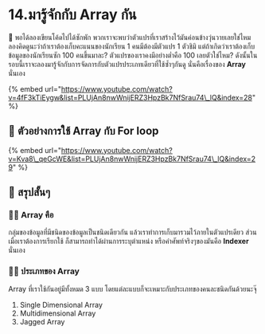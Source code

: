 # 14.มารู้จักกับ Array กัน

💬 พอได้ลองเขียนโค้ดไปได้ซักพัก พวกเราจะพบว่าตัวแปรที่เราสร้างไว้มันค่อนข้างวุ่นวายเลยใช่ไหม ลองคิดดูนะว่าถ้าเราต้องเก็บคะแนนของนักเรียน 1 คนมีต้องมีตัวแปร 1 ตัวชิมิ แต่ถ้าเกิดว่าเราต้องเก็บข้อมูลของนักเรียนซัก 100 คนขึ้นมาละ? ตัวแปรของเราคงมีอย่างต่ำคือ 100 เลยตัวใช่ไหม? ดังนั้นในรอบนี้เราจะลองมารู้จักกับการจัดการกับตัวแปรประเภทเดียวที่ใช้ซ้ำๆกันดู นั่นคือเรื่องของ **Array** นั่นเอง

{% embed url="https://www.youtube.com/watch?v=4fF3kTiEygw&list=PLUjAn8nwWnijERZ3HpzBk7NfSrau74\_lQ&index=28" %}

## 🎥 ตัวอย่างการใช้ Array กับ For loop

{% embed url="https://www.youtube.com/watch?v=Kva8\_qeGcWE&list=PLUjAn8nwWnijERZ3HpzBk7NfSrau74\_lQ&index=29" %}

## 🎯 สรุปสั้นๆ

### 👨‍🚀 Array คือ

กลุ่มของข้อมูลที่มีชนิดของข้อมูลเป็นชนิดเดียวกัน แล้วเราทำการเก็บมารวมไว้ภายในตัวแปรเดียว ส่วนเมื่อเราต้องการเรียกใช้ ก็สามารถทำได้ผ่านการระบุตำแหน่ง หรือคำศัพท์จริงๆของมันคือ **Indexer** นั่นเอง

### 👨‍🚀 ประเภทของ Array

Array ที่เราใช้กันอยู่มีทั้งหมด 3 แบบ โดยแต่ละแบบก็จะเหมาะกับประเภทของคนละชนิดกันด้วยนะจุ๊

1. Single Dimensional Array
2. Multidimensional Array
3. Jagged Array



